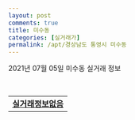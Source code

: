 ```yaml
---
layout: post
comments: true
title: 미수동
categories: [실거래가]
permalink: /apt/경상남도 통영시 미수동
---
```


2021년 07월 05일 미수동 실거래 정보

<script type="text/javascript">
  google.charts.load('current', {'packages':['corechart']});
  google.charts.setOnLoadCallback(drawChart);

  function drawChart() {
    var data = google.visualization.arrayToDataTable([['거래일', '매매', '전월세', '전매'], ['20-07', 7, 4, 0], ['20-08', 10, 23, 0], ['20-09', 10, 9, 0], ['20-10', 14, 6, 0], ['20-11', 12, 7, 0], ['20-12', 13, 7, 0], ['21-01', 14, 6, 0], ['21-02', 15, 7, 0], ['21-03', 24, 8, 0], ['21-04', 25, 8, 0], ['21-05', 16, 8, 0], ['21-06', 9, 4, 0], ['21-07', 1, 0, 0]]);

    var options = {
      title: '최근 유형별 거래량 추이',
      legend: { position: 'bottom' }
    };

    var chart = new google.visualization.LineChart(document.getElementById('columnchart_material'));
    chart.draw(data, (options));
  }
</script>

<div id="columnchart_material" style="width: 95%; margin-left: -35px; display: block"></div>
<br>
<table>
  <tr>
    <td colspan="4" style="font-weight: bold;"><a href="https://search.naver.com/search.naver?query=미수동 실거래정보없음">실거래정보없음</a></td>
  </tr>
    
</table>
    